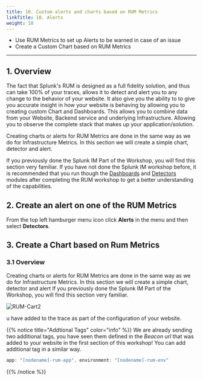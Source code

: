 ```yaml
---
title: 10. Custom alerts and charts based on RUM Metrics
linkTitle: 10. Alerts
weight: 10
---
```


* Use RUM Metrics to set up Alerts to be warned in case of an issue
* Create a Custom Chart based on RUM Metrics

---

## 1.  Overview

The fact that Splunk's RUM is designed as a full fidelity solution, and thus can take 100% of your traces, allows it to detect and alert you to any change to the behavior of your website. It also give you the ability to to give you accurate insight in how your website is behaving by allowing you to creating custom Chart and Dashboards.
This allows you to combine data from your Website, Backend service and underlying Infrastructure. Allowing you to observe the complete stack that makes up your application/solution.

Creating charts or alerts for RUM Metrics are done in the same way as we do for Infrastructure Metrics. In this section we will create a simple chart, detector and alert.

If you previously done the Splunk IM Part of the Workshop, you will find this section very familiar. If you have not done the Splunk IM workshop before, it is recommended that you run though the [Dashboards](/imt/docs/dashboards/intro) and [Detectors](/imt/docs/detectors/creating) modules after completing the RUM workshop to get a better understanding of the capabilities.

## 2. Create an alert on one of the RUM Metrics

From the top left hamburger menu icon click **Alerts** in the menu and then select **Detectors**.

## 3. Create a Chart based on Rum Metrics

### 3.1 Overview

Creating charts or alerts for RUM Metrics are done in the same way as we do for Infrastructure Metrics.
In this section we will create a simple chart, detector and alert
If you previously done the Splunk IM Part of the Workshop, you will find this section very familiar.

![RUM-Cart2](../../images/RUM-select-cart.png)

u have added to the trace as part of the configuration of your website.

{{% notice title="Addtional Tags" color="info" %}}
We are already sending two additional tags, you have seen them defined in the *Beacon url* that was added to your website in the first section of this workshop! You can add additional tag in a similar way.

```javascript
app: "[nodename]-rum-app", environment: "[nodename]-rum-env"
```

{{% /notice %}}
